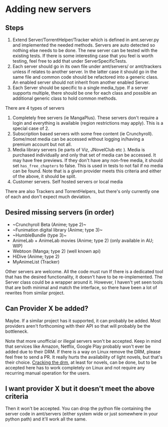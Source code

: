 
# Adding new servers

## Steps
1. Extend Server/TorrentHelper/Tracker which is defined in amt.server.py and implemented the needed methods. Servers are auto detected so nothing else needs to be done. The new server can be tested with the existing tests. If there is some interesting case that you feel is worth testing, feel free to add that under ServerSpecificTests.
2. Each server should go in its own file under amt/servers/ or amt/trackers unless if relates to another server. In the latter case it should go in the same file and common code should be refactored into a generic class. An enabled server should not inherit from another enabled Server.
3. Each Server should be specific to a single media_type. If a server supports multiple, there should be one for each class and possible an additional generic class to hold common methods.

There are 4 types of servers
1. Completely free servers (ie MangaPlus). These servers don't require a login and everything is available (region restrictions may apply). This is a special case of 2.
2. Subscription based servers with some free content (ie Crunchyroll). Some/most media can be accessed without logging in/having a premium account but not all.
3. Media library servers (ie parts of Viz, JNovelClub etc ). Media is purchased individually and only that set of media can be accessed. It may have free previews. If they don't have any non-free media, it should set `has_free_chapters` to false. This is used in tests to not fail if no media can be found. Note that is a given provider meets this criteria and either of the above, it should be split.
4. Customer servers. Self hosted servers or local media

There are also Trackers and TorrentHelpers, but there's only currently one of each and don't expect much deviation.


## Desired missing servers (in order)
* ~Crunchyroll Beta (Anime; type 2)~
* ~Funimation digital library (Anime; type 3)~
* ~HumbleBundle (type 3)~
* AnimeLab + AnimeLab movies (Anime; type 2) (only available in AU; WIP)
* Webtoon (Manga; type 2) (well known api)
* HiDive (Anime; type 2)
* MyAnimeList (Tracker)

Other servers are welcome. All the code must run
If there is a dedicated tool that has the desired functionality, it doesn't have to be re-implemented. The Server class could be a wrapper around it. However, I haven't yet seen tools that are both minimal and match the interface, so there have been a lot of rewrites from similar project.

## Can Provider X be added?
Maybe. If a similar project has it supported, it can probably be added. Most providers aren't forthcoming with their API so that will probably be the bottleneck.

Note that more unofficial or illegal servers won't be accepted.
Keep in mind that services like Amazon, Netflix, Google Play probably won't ever be added due to their DRM. If there is a way on Linux remove the DRM, please feel free to send a PR. It really hurts the availability of light novels, but that's their choice. [Cracking the drm](https://github.com/apprenticeharper/DeDRM_tools/wiki/Exactly-how-to-remove-DRM), at least for novels, can be done, but to be accepted here has to work completely on Linux and not require any recurring manual operation for the users.

## I want provider X but it doesn't meet the above criteria
Then it won't be accepted. You can drop the python file containing the server code in amt/servers (either system wide or just somewhere in your python path) and it'll work all the same.
